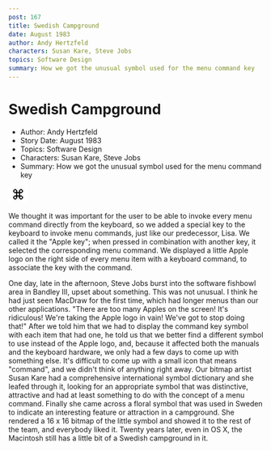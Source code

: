 ```yaml
---
post: 167
title: Swedish Campground
date: August 1983
author: Andy Hertzfeld
characters: Susan Kare, Steve Jobs
topics: Software Design
summary: How we got the unusual symbol used for the menu command key
---
```


# Swedish Campground
* Author: Andy Hertzfeld
* Story Date: August 1983
* Topics: Software Design
* Characters: Susan Kare, Steve Jobs
* Summary: How we got the unusual symbol used for the menu command key

![](images/Macintosh/command_key.jpg) 

    
We thought it was important for the user to be able to invoke every menu command directly from the keyboard, so we added a special key to the keyboard to invoke menu commands, just like our predecessor, Lisa.   We called it the "Apple key"; when pressed in combination with another key, it selected the corresponding menu command.   We displayed a little Apple logo on the right side of every menu item with a keyboard command, to associate the key with the command.

One day, late in the afternoon, Steve Jobs burst into the software fishbowl area in Bandley III, upset about something.   This was not unusual.  I think he had just seen MacDraw for the first time, which had longer menus than our other applications.
"There are too many Apples on the screen! It's ridiculous! We're taking the Apple logo in vain!  We've got to stop doing that!"
After we told him that we had to display the command key symbol with each item that had one, he told us that we better find a different symbol to use instead of the Apple logo, and, because it affected both the manuals and the keyboard hardware, we only had a few days to come up with something else.
It's difficult to come up with a small icon that means "command", and we didn't think of anything right away.  Our bitmap artist Susan Kare had a comprehensive international symbol dictionary and she leafed through it, looking for an appropriate symbol that was distinctive, attractive and had at least something to do with the concept of a menu command.
Finally she came across a floral symbol that was used in Sweden to indicate an interesting feature or attraction in a campground.  She rendered a 16 x 16 bitmap of the little symbol and showed it to the rest of the team, and everybody liked it.  Twenty years later, even in OS X, the Macintosh still has a little bit of a Swedish campground in it.

